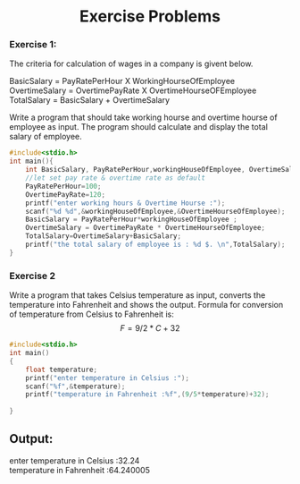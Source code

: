 <div align="center">
   <h1> Exercise Problems</h1>
</div>

### Exercise 1:
The criteria for calculation of wages in a company is givent below.

BasicSalary = PayRatePerHour  X WorkingHourseOfEmployee  
OvertimeSalary = OvertimePayRate X OvertimeHourseOFEmployee  
TotalSalary = BasicSalary + OvertimeSalary   

Write a program that should take working hourse and overtime hourse of employee as input. The program should calculate and display the total salary of employee.   
```c
#include<stdio.h>
int main(){
    int BasicSalary, PayRatePerHour,workingHouseOfEmployee, OvertimeSalary ,OvertimePayRate , OvertimeHourseOfEmployee,TotalSalary;
    //let set pay rate & overtime rate as default
    PayRatePerHour=100;
    OvertimePayRate=120;
    printf("enter working hours & Overtime Hourse :");
    scanf("%d %d",&workingHouseOfEmployee,&OvertimeHourseOfEmployee);
    BasicSalary = PayRatePerHour*workingHouseOfEmployee ; 
    OvertimeSalary = OvertimePayRate * OvertimeHourseOfEmployee;
    TotalSalary=OvertimeSalary+BasicSalary;
    printf("the total salary of employee is : %d $. \n",TotalSalary);
}
```

### Exercise 2 
Write a program that takes Celsius temperature as input, converts the temperature into Fahrenheit and shows the output. Formula for conversion of temperature from Celsius to Fahrenheit is:   
     $$F=9/2*C+32$$
```c
#include<stdio.h>
int main()
{
	float temperature;
	printf("enter temperature in Celsius :");
	scanf("%f",&temperature);
	printf("temperature in Fahrenheit :%f",(9/5*temperature)+32);
	
}
```
## Output:
enter temperature in Celsius :32.24  
temperature in Fahrenheit :64.240005  
